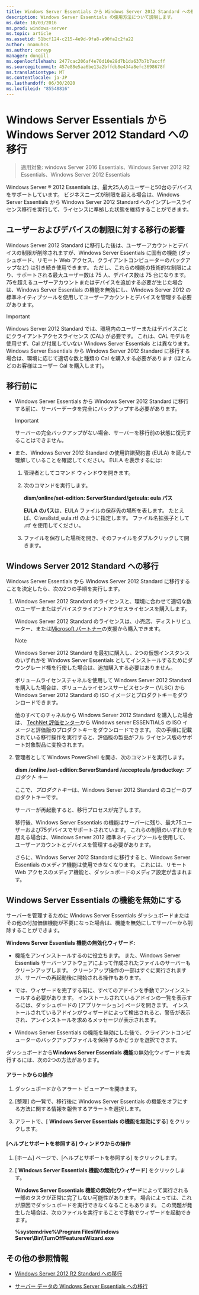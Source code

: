 ```yaml
---
title: Windows Server Essentials から Windows Server 2012 Standard への移行
description: Windows Server Essentials の使用方法について説明します。
ms.date: 10/03/2016
ms.prod: windows-server
ms.topic: article
ms.assetid: 51bcf124-c215-4e9d-9fa8-a90fa2c2fa22
author: nnamuhcs
ms.author: coreyp
manager: dongill
ms.openlocfilehash: 2477cac206af4e70d10e28d7b1da637b7b7accff
ms.sourcegitcommit: 457e88e5aa6be13a2bffdb8e434a8efc3698678f
ms.translationtype: MT
ms.contentlocale: ja-JP
ms.lasthandoff: 06/30/2020
ms.locfileid: "85548816"
---
```

# <a name="transition-from-windows-server-essentials-to-windows-server-2012-standard"></a>Windows Server Essentials から Windows Server 2012 Standard への移行

>適用対象: windows Server 2016 Essentials、Windows Server 2012 R2 Essentials、Windows Server 2012 Essentials

 Windows Server &reg; 2012 Essentials は、最大25人のユーザーと50台のデバイスをサポートしています。 ビジネスニーズが制限を超える場合は、Windows Server Essentials から Windows Server 2012 Standard へのインプレースライセンス移行を実行して、ライセンスに準拠した状態を維持することができます。

## <a name="how-the-transition-affects-user-and-device-limits"></a>ユーザーおよびデバイスの制限に対する移行の影響
 Windows Server 2012 Standard に移行した後は、ユーザーアカウントとデバイスの制限が削除されますが、Windows Server Essentials に固有の機能 (ダッシュボード、リモート Web アクセス、クライアントコンピューターのバックアップなど) は引き続き使用できます。 ただし、これらの機能の技術的な制限により、サポートされる最大ユーザー数は 75 人、デバイス数は 75 台になります。 75を超えるユーザーアカウントまたはデバイスを追加する必要が生じた場合は、Windows Server Essentials の機能を無効にし、Windows Server 2012 の標準ネイティブツールを使用してユーザーアカウントとデバイスを管理する必要があります。

> [!IMPORTANT]
>   Windows Server 2012 Standard では、環境内のユーザーまたはデバイスごとにクライアントアクセスライセンス (CAL) が必要です。 これは、CAL モデルを使用せず、Cal が付属していない Windows Server Essentials とは異なります。  Windows Server Essentials から Windows Server 2012 Standard に移行する場合は、環境に応じて適切な数と種類の Cal を購入する必要があります (ほとんどのお客様はユーザー Cal を購入します)。

## <a name="before-the-transition"></a>移行前に

-   Windows Server Essentials から Windows Server 2012 Standard に移行する前に、サーバーデータを完全にバックアップする必要があります。

    > [!IMPORTANT]
    >  サーバーの完全バックアップがない場合、サーバーを移行前の状態に復元することはできません。

-   また、Windows Server 2012 Standard の使用許諾契約書 (EULA) を読んで理解していることを確認してください。 EULA を表示するには:

    1.  管理者としてコマンド ウィンドウを開きます。

    2.  次のコマンドを実行します。

         **dism/online/set-edition: ServerStandard/geteula: eula パス**

         **EULA のパス**は、EULA ファイルの保存先の場所を表します。 たとえば、C:\ws8std_eula.rtf のように指定します。  ファイル名拡張子として .rtf を使用してください。

    3.  ファイルを保存した場所を開き、そのファイルをダブルクリックして開きます。

## <a name="transition-to--windows-server-2012-standard"></a>Windows Server 2012 Standard への移行
 Windows Server Essentials から Windows Server 2012 Standard に移行することを決定したら、次の2つの手順を実行します。

1. Windows Server 2012 Standard のライセンスと、環境に合わせて適切な数のユーザーまたはデバイスクライアントアクセスライセンスを購入します。

    Windows Server 2012 Standard のライセンスは、小売店、ディストリビューター、または[Microsoft パートナー](https://pinpoint.microsoft.com/SelectCulture.aspx)の支援から購入できます。

   > [!NOTE]
   >  Windows Server 2012 Standard を最初に購入し、2つの仮想インスタンスのいずれかを Windows Server Essentials としてインストールするためにダウングレード権を行使した場合は、追加購入する必要はありません。
   >
   >  ボリュームライセンスチャネルを使用して Windows Server 2012 Standard を購入した場合は、ボリュームライセンスサービスセンター (VLSC) から Windows Server 2012 Standard の ISO イメージとプロダクトキーをダウンロードできます。
   >
   >  他のすべてのチャネルから Windows Server 2012 Standard を購入した場合は、 [TechNet 評価センター](https://technet.microsoft.com/evalcenter/jj659306.aspx)から Windows server ESSENTIALS の ISO イメージと評価版のプロダクトキーをダウンロードできます。 次の手順に記載されている移行操作を実行すると、評価版の製品がフル ライセンス版のサポート対象製品に変換されます。

2. 管理者として Windows PowerShell を開き、次のコマンドを実行します。

    **dism /online /set-edition:ServerStandard /accepteula /productkey:** *プロダクト キー*

    ここで、*プロダクトキー*は、Windows Server 2012 Standard のコピーのプロダクトキーです。

    サーバーが再起動すると、移行プロセスが完了します。

   移行後、Windows Server Essentials の機能はサーバーに残り、最大75ユーザーおよび75デバイスでサポートされています。 これらの制限のいずれかを超える場合は、Windows Server 2012 標準ネイティブツールを使用して、ユーザーアカウントとデバイスを管理する必要があります。

   さらに、Windows Server 2012 Standard に移行すると、Windows Server Essentials のメディア機能は使用できなくなります。 これには、リモート Web アクセスのメディア機能と、ダッシュボードのメディア設定が含まれます。

## <a name="turn-off--windows-server-essentials-features"></a>Windows Server Essentials の機能を無効にする
 サーバーを管理するために Windows Server Essentials ダッシュボードまたはその他の付加価値機能が不要になった場合は、機能を無効にしてサーバーから削除することができます。

 **Windows Server Essentials 機能の無効化ウィザード:**
 
- 機能をアンインストールするのに役立ちます。 また、Windows Server Essentials サーバーソフトウェアによって作成されたファイルのサーバーもクリーンアップします。  クリーンアップ操作の一部はすぐに実行されますが、サーバーの再起動後に開始される操作もあります。

- では、ウィザードを完了する前に、すべてのアドインを手動でアンインストールする必要があります。 インストールされているアドインの一覧を表示するには、ダッシュボードの [アプリケーション] ページを開きます。 インストールされているアドインがウィザードによって検出されると、警告が表示され、アンインストールを求めるメッセージが表示されます。

- Windows Server Essentials の機能を無効にした後で、クライアントコンピューターのバックアップファイルを保持するかどうかを選択できます。

 ダッシュボードから**Windows Server Essentials 機能**の無効化ウィザードを実行するには、次の2つの方法があります。

#### <a name="from-the-alert"></a>アラートからの操作

1.  ダッシュボードからアラート ビューアーを開きます。

2.  [整理] の一覧で、移行後に Windows Server Essentials の機能をオフにする方法に関する情報を報告するアラートを選択します。

3.  アラートで、[ **Windows Server Essentials の機能を無効にする**] をクリックします。

#### <a name="from-the-get-help-and-support-pane"></a>[ヘルプとサポートを参照する] ウィンドウからの操作

1. [ホーム] ページで、[ヘルプとサポートを参照する] をクリックします。

2. [ **Windows Server Essentials 機能の無効化ウィザード**] をクリックします。

   **Windows Server Essentials 機能の無効化ウィザード**によって実行される一部のタスクが正常に完了しない可能性があります。 場合によっては、これが原因でダッシュボードを実行できなくなることもあります。 この問題が発生した場合は、次のファイルを実行することで手動でウィザードを起動できます。

   **%systemdrive%\Program Files\Windows Server\Bin\TurnOffFeaturesWizard.exe**

## <a name="additional-references"></a>その他の参照情報


-   [Windows Server 2012 R2 Standard への移行](Transition-from-Windows-Server-2012-R2-Essentials-to-Windows-Server-2012-R2-Standard.md)

-   [サーバー データの Windows Server Essentials への移行](Migrate-Server-Data-to-Windows-Server-Essentials.md)

